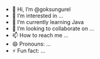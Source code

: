 - 👋 Hi, I’m @goksungurel
- 👀 I’m interested in ...
- 🌱 I’m currently learning Java 
- 💞️ I’m looking to collaborate on ...
- 📫 How to reach me ...
- 😄 Pronouns: ...
- ⚡ Fun fact: ...

<!---
goksungurel/goksungurel is a ✨ special ✨ repository because its `README.md` (this file) appears on your GitHub profile.
You can click the Preview link to take a look at your changes.
--->
